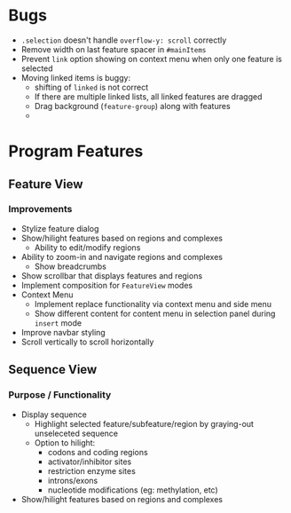 # Bugs
- `.selection` doesn't handle `overflow-y: scroll` correctly
- Remove width on last feature spacer in `#mainItems`
- Prevent `link` option showing on context menu when only one feature is selected
- Moving linked items is buggy:
    - shifting of `linked` is not correct
    - If there are multiple linked lists, all linked features are dragged
    - Drag background (`feature-group`) along with features
    - 
# Program Features
## Feature View
### Improvements
- Stylize feature dialog
- Show/hilight features based on regions and complexes
    - Ability to edit/modify regions
- Ability to zoom-in and navigate regions and complexes
    - Show breadcrumbs
- Show scrollbar that displays features and regions
- Implement composition for `FeatureView` modes
- Context Menu
    - Implement replace functionality via context menu and side menu
    - Show different content for content menu in selection panel during `insert` mode
- Improve navbar styling
- Scroll vertically to scroll horizontally

## Sequence View
### Purpose / Functionality
- Display sequence
    - Highlight selected feature/subfeature/region
      by graying-out unseleceted sequence
    - Option to hilight:
        - codons and coding regions
        - activator/inhibitor sites
        - restriction enzyme sites
        - introns/exons
        - nucleotide modifications (eg: methylation, etc)
- Show/hilight features based on regions and complexes
